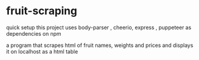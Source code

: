 # fruit-scraping
quick setup
this project uses body-parser , cheerio, express , puppeteer as dependencies on npm

a program that scrapes html of fruit names, weights and prices and displays it on localhost as a html table
